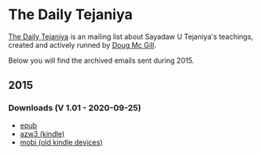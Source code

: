 # The Daily Tejaniya

[The Daily Tejaniya](http://mcgillreport.org/dailytejaniya.htm) is an mailing list about Sayadaw U Tejaniya's teachings, created and actively runned by [Doug Mc Gill](http://mcgillreport.org).

Below you will find the archived emails sent during 2015.


## 2015

### Downloads (V 1.01 - 2020-09-25)

- [epub](https://github.com/atrahhdis/tejaniya/raw/master/The%20Daily%20Tejaniya/2015/ebooks/The%20Daily%20Tejaniya%20-%202015%20-%20Sayadaw%20U%20Tejaniya%2C%20Doug%20Mc%20Gill.epub)
- [azw3 (kindle)](https://github.com/atrahhdis/tejaniya/raw/master/The%20Daily%20Tejaniya/2015/ebooks/The%20Daily%20Tejaniya%20-%202015%20-%20Sayadaw%20U%20Tejaniya%2C%20Doug%20Mc%20Gill.azw3)
- [mobi (old kindle devices)](https://github.com/atrahhdis/tejaniya/raw/master/The%20Daily%20Tejaniya/2015/ebooks/The%20Daily%20Tejaniya%20-%202015%20-%20Sayadaw%20U%20Tejaniya%2C%20Doug%20Mc%20Gill.mobi)